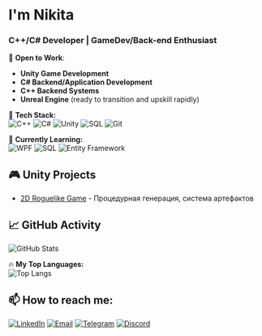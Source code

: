 # I'm Nikita 

### C++/C# Developer | GameDev/Back-end Enthusiast  

💼 **Open to Work**:
- **Unity Game Development**
- **C# Backend/Application Development** 
- **C++ Backend Systems**
- **Unreal Engine** (ready to transition and upskill rapidly)

🔧 **Tech Stack:**  
![C++](https://img.shields.io/badge/C%2B%2B-00599C?logo=c%2B%2B&logoColor=white)
![C#](https://img.shields.io/badge/C%23-239120?logo=c-sharp&logoColor=white)
![Unity](https://img.shields.io/badge/Unity-FFFFFF?logo=unity&logoColor=black)
![SQL](https://img.shields.io/badge/SQL-4479A1?logo=mysql&logoColor=white)
![Git](https://img.shields.io/badge/Git-F05032?logo=git&logoColor=white)

🌱 **Currently Learning:**  
![WPF](https://img.shields.io/badge/WPF-0C54C2?logo=.net&logoColor=white)
![SQL](https://img.shields.io/badge/SQL-4479A1?logo=postgresql&logoColor=white)
![Entity Framework](https://img.shields.io/badge/EF-512BD4?logo=.net&logoColor=white)

## 🎮 Unity Projects
- [2D Roguelike Game](https://github.com/1vrk/The-Conquered-by-Abyss) - Процедурная генерация, система артефактов
  
## 📈 GitHub Activity
![GitHub Stats](https://github-readme-stats.vercel.app/api?username=1vrk&show_icons=true&theme=radical)

🔥 **My Top Languages:**  
![Top Langs](https://github-readme-stats.vercel.app/api/top-langs/?username=1vrk&layout=compact&theme=radical)

## 📫 **How to reach me:**  
[![LinkedIn](https://img.shields.io/badge/-LinkedIn-0A66C2?logo=linkedin)](https://www.linkedin.com/in/nikita-morfliuk-80517a359/)
[![Email](https://img.shields.io/badge/Email-morfn669@gmail.com-8B89CC?logo=mail.ru)](mailto:morfn669@gmail.com)
[![Telegram](https://img.shields.io/badge/-Telegram-26A5E4?logo=telegram&logoColor=white)](https://t.me/mq_1vrk)
[![Discord](https://img.shields.io/badge/-Discord-5865F2?logo=discord&logoColor=white)](https://discordapp.com/users/1vrk)
